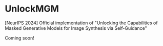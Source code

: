 # UnlockMGM
[NeurIPS 2024] Official implementation of "Unlocking the Capabilities of Masked Generative Models for Image Synthesis via Self-Guidance"

Coming soon!
